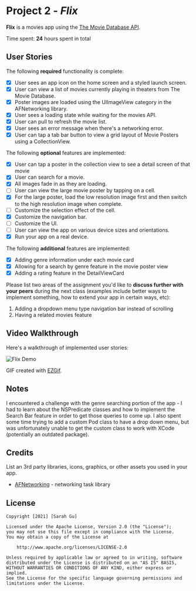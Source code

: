 # Project 2 - *Flix*

**Flix** is a movies app using the [The Movie Database API](http://docs.themoviedb.apiary.io/#).

Time spent: **24** hours spent in total

## User Stories

The following **required** functionality is complete:

- [X] User sees an app icon on the home screen and a styled launch screen.
- [X] User can view a list of movies currently playing in theaters from The Movie Database.
- [X] Poster images are loaded using the UIImageView category in the AFNetworking library.
- [X] User sees a loading state while waiting for the movies API.
- [X] User can pull to refresh the movie list.
- [X] User sees an error message when there's a networking error.
- [X] User can tap a tab bar button to view a grid layout of Movie Posters using a CollectionView.

The following **optional** features are implemented:

- [X] User can tap a poster in the collection view to see a detail screen of that movie
- [X] User can search for a movie.
- [X] All images fade in as they are loading.
- [ ] User can view the large movie poster by tapping on a cell.
- [X] For the large poster, load the low resolution image first and then switch to the high resolution image when complete.
- [ ] Customize the selection effect of the cell.
- [X] Customize the navigation bar.
- [ ] Customize the UI.
- [ ] User can view the app on various device sizes and orientations.
- [X] Run your app on a real device.

The following **additional** features are implemented:

- [X] Adding genre information under each movie card
- [X] Allowing for a search by genre feature in the movie poster view 
- [X] Adding a rating feature in the DetailViewCard

Please list two areas of the assignment you'd like to **discuss further with your peers** during the next class (examples include better ways to implement something, how to extend your app in certain ways, etc):

1. Adding a dropdown menu type navigation bar instead of scrolling
2. Having a related movies feature

## Video Walkthrough

Here's a walkthrough of implemented user stories:

![Flix Demo](https://github.com/sarah-gu/Flix/blob/main/Flix.gif)

GIF created with [EZGif](https://ezgif.com).

## Notes

I encountered a challenge with the genre searching portion of the app - I had to learn about the NSPredicate classes and how to implement the Search Bar feature in order to get those queries to come up. I also spent some time trying to add a custom Pod class to have a drop down menu, but was unfortunately unable to get the custom class to work with XCode (potentially an outdated package). 
## Credits

List an 3rd party libraries, icons, graphics, or other assets you used in your app.

- [AFNetworking](https://github.com/AFNetworking/AFNetworking) - networking task library

## License

    Copyright [2021] [Sarah Gu]

    Licensed under the Apache License, Version 2.0 (the "License");
    you may not use this file except in compliance with the License.
    You may obtain a copy of the License at

        http://www.apache.org/licenses/LICENSE-2.0

    Unless required by applicable law or agreed to in writing, software
    distributed under the License is distributed on an "AS IS" BASIS,
    WITHOUT WARRANTIES OR CONDITIONS OF ANY KIND, either express or implied.
    See the License for the specific language governing permissions and
    limitations under the License.
